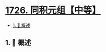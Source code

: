 # [1726. 同积元组【中等】](https://github.com/tnotesjs/TNotes.leetcode/tree/main/notes/1726.%20%E5%90%8C%E7%A7%AF%E5%85%83%E7%BB%84%E3%80%90%E4%B8%AD%E7%AD%89%E3%80%91)

<!-- region:toc -->

- [1. 📝 概述](#1--概述)

<!-- endregion:toc -->

## 1. 📝 概述
